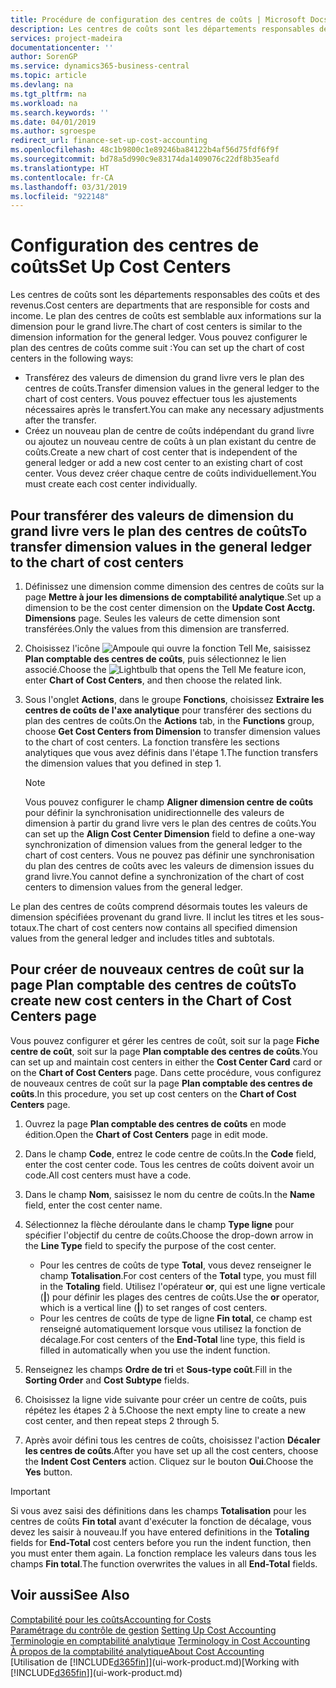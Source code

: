 ```yaml
---
title: Procédure de configuration des centres de coûts | Microsoft Docs
description: Les centres de coûts sont les départements responsables des coûts et des revenus. Le plan des centres de coûts est semblable aux informations sur la dimension pour le grand livre.
services: project-madeira
documentationcenter: ''
author: SorenGP
ms.service: dynamics365-business-central
ms.topic: article
ms.devlang: na
ms.tgt_pltfrm: na
ms.workload: na
ms.search.keywords: ''
ms.date: 04/01/2019
ms.author: sgroespe
redirect_url: finance-set-up-cost-accounting
ms.openlocfilehash: 48c1b9800c1e89246ba84122b4af56d75fdf6f9f
ms.sourcegitcommit: bd78a5d990c9e83174da1409076c22df8b35eafd
ms.translationtype: HT
ms.contentlocale: fr-CA
ms.lasthandoff: 03/31/2019
ms.locfileid: "922148"
---
```

# <a name="set-up-cost-centers"></a><span data-ttu-id="dc51f-104">Configuration des centres de coûts</span><span class="sxs-lookup"><span data-stu-id="dc51f-104">Set Up Cost Centers</span></span>
<span data-ttu-id="dc51f-105">Les centres de coûts sont les départements responsables des coûts et des revenus.</span><span class="sxs-lookup"><span data-stu-id="dc51f-105">Cost centers are departments that are responsible for costs and income.</span></span> <span data-ttu-id="dc51f-106">Le plan des centres de coûts est semblable aux informations sur la dimension pour le grand livre.</span><span class="sxs-lookup"><span data-stu-id="dc51f-106">The chart of cost centers is similar to the dimension information for the general ledger.</span></span> <span data-ttu-id="dc51f-107">Vous pouvez configurer le plan des centres de coûts comme suit :</span><span class="sxs-lookup"><span data-stu-id="dc51f-107">You can set up the chart of cost centers in the following ways:</span></span>  

-   <span data-ttu-id="dc51f-108">Transférez des valeurs de dimension du grand livre vers le plan des centres de coûts.</span><span class="sxs-lookup"><span data-stu-id="dc51f-108">Transfer dimension values in the general ledger to the chart of cost centers.</span></span> <span data-ttu-id="dc51f-109">Vous pouvez effectuer tous les ajustements nécessaires après le transfert.</span><span class="sxs-lookup"><span data-stu-id="dc51f-109">You can make any necessary adjustments after the transfer.</span></span>  
-   <span data-ttu-id="dc51f-110">Créez un nouveau plan de centre de coûts indépendant du grand livre ou ajoutez un nouveau centre de coûts à un plan existant du centre de coûts.</span><span class="sxs-lookup"><span data-stu-id="dc51f-110">Create a new chart of cost center that is independent of the general ledger or add a new cost center to an existing chart of cost center.</span></span> <span data-ttu-id="dc51f-111">Vous devez créer chaque centre de coûts individuellement.</span><span class="sxs-lookup"><span data-stu-id="dc51f-111">You must create each cost center individually.</span></span>  

## <a name="to-transfer-dimension-values-in-the-general-ledger-to-the-chart-of-cost-centers"></a><span data-ttu-id="dc51f-112">Pour transférer des valeurs de dimension du grand livre vers le plan des centres de coûts</span><span class="sxs-lookup"><span data-stu-id="dc51f-112">To transfer dimension values in the general ledger to the chart of cost centers</span></span>  
1.  <span data-ttu-id="dc51f-113">Définissez une dimension comme dimension des centres de coûts sur la page **Mettre à jour les dimensions de comptabilité analytique**.</span><span class="sxs-lookup"><span data-stu-id="dc51f-113">Set up a dimension to be the cost center dimension on the **Update Cost Acctg. Dimensions** page.</span></span> <span data-ttu-id="dc51f-114">Seules les valeurs de cette dimension sont transférées.</span><span class="sxs-lookup"><span data-stu-id="dc51f-114">Only the values from this dimension are transferred.</span></span>  
2.  <span data-ttu-id="dc51f-115">Choisissez l'icône ![Ampoule qui ouvre la fonction Tell Me](media/ui-search/search_small.png "Dites-moi ce que vous voulez faire"), saisissez **Plan comptable des centres de coûts**, puis sélectionnez le lien associé.</span><span class="sxs-lookup"><span data-stu-id="dc51f-115">Choose the ![Lightbulb that opens the Tell Me feature](media/ui-search/search_small.png "Tell me what you want to do") icon, enter **Chart of Cost Centers**, and then choose the related link.</span></span>  
3.  <span data-ttu-id="dc51f-116">Sous l'onglet **Actions**, dans le groupe **Fonctions**, choisissez **Extraire les centres de coûts de l'axe analytique** pour transférer des sections du plan des centres de coûts.</span><span class="sxs-lookup"><span data-stu-id="dc51f-116">On the **Actions** tab, in the **Functions** group, choose **Get Cost Centers from Dimension** to transfer dimension values to the chart of cost centers.</span></span> <span data-ttu-id="dc51f-117">La fonction transfère les sections analytiques que vous avez définis dans l'étape 1.</span><span class="sxs-lookup"><span data-stu-id="dc51f-117">The function transfers the dimension values that you defined in step 1.</span></span>  

    > [!NOTE]  
    >  <span data-ttu-id="dc51f-118">Vous pouvez configurer le champ **Aligner dimension centre de coûts** pour définir la synchronisation unidirectionnelle des valeurs de dimension à partir du grand livre vers le plan des centres de coûts.</span><span class="sxs-lookup"><span data-stu-id="dc51f-118">You can set up the **Align Cost Center Dimension**  field to define a one-way synchronization of dimension values from the general ledger to the chart of cost centers.</span></span> <span data-ttu-id="dc51f-119">Vous ne pouvez pas définir une synchronisation du plan des centres de coûts avec les valeurs de dimension issues du grand livre.</span><span class="sxs-lookup"><span data-stu-id="dc51f-119">You cannot define a synchronization of the chart of cost centers to dimension values from the general ledger.</span></span>  

<span data-ttu-id="dc51f-120">Le plan des centres de coûts comprend désormais toutes les valeurs de dimension spécifiées provenant du grand livre. Il inclut les titres et les sous-totaux.</span><span class="sxs-lookup"><span data-stu-id="dc51f-120">The chart of cost centers now contains all specified dimension values from the general ledger and includes titles and subtotals.</span></span>  

## <a name="to-create-new-cost-centers-in-the-chart-of-cost-centers-page"></a><span data-ttu-id="dc51f-121">Pour créer de nouveaux centres de coût sur la page Plan comptable des centres de coûts</span><span class="sxs-lookup"><span data-stu-id="dc51f-121">To create new cost centers in the Chart of Cost Centers page</span></span>  
<span data-ttu-id="dc51f-122">Vous pouvez configurer et gérer les centres de coût, soit sur la page **Fiche centre de coût**, soit sur la page **Plan comptable des centres de coûts**.</span><span class="sxs-lookup"><span data-stu-id="dc51f-122">You can set up and maintain cost centers in either the **Cost Center Card** card or on the **Chart of Cost Centers** page.</span></span> <span data-ttu-id="dc51f-123">Dans cette procédure, vous configurez de nouveaux centres de coût sur la page **Plan comptable des centres de coûts**.</span><span class="sxs-lookup"><span data-stu-id="dc51f-123">In this procedure, you set up cost centers on the **Chart of Cost Centers** page.</span></span>  

1. <span data-ttu-id="dc51f-124">Ouvrez la page **Plan comptable des centres de coûts** en mode édition.</span><span class="sxs-lookup"><span data-stu-id="dc51f-124">Open the **Chart of Cost Centers** page in edit mode.</span></span>  
2. <span data-ttu-id="dc51f-125">Dans le champ **Code**, entrez le code centre de coûts.</span><span class="sxs-lookup"><span data-stu-id="dc51f-125">In the **Code** field, enter the cost center code.</span></span> <span data-ttu-id="dc51f-126">Tous les centres de coûts doivent avoir un code.</span><span class="sxs-lookup"><span data-stu-id="dc51f-126">All cost centers must have a code.</span></span>  
3. <span data-ttu-id="dc51f-127">Dans le champ **Nom**, saisissez le nom du centre de coûts.</span><span class="sxs-lookup"><span data-stu-id="dc51f-127">In the **Name** field, enter the cost center name.</span></span>  
4. <span data-ttu-id="dc51f-128">Sélectionnez la flèche déroulante dans le champ **Type ligne** pour spécifier l'objectif du centre de coûts.</span><span class="sxs-lookup"><span data-stu-id="dc51f-128">Choose the drop-down arrow in the **Line Type** field to specify the purpose of the cost center.</span></span>  

    - <span data-ttu-id="dc51f-129">Pour les centres de coûts de type **Total**, vous devez renseigner le champ **Totalisation**.</span><span class="sxs-lookup"><span data-stu-id="dc51f-129">For cost centers of the **Total** type, you must fill in the **Totaling** field.</span></span> <span data-ttu-id="dc51f-130">Utilisez l'opérateur **or**, qui est une ligne verticale (**&#124;**) pour définir les plages des centres de coûts.</span><span class="sxs-lookup"><span data-stu-id="dc51f-130">Use the **or** operator, which is a vertical line (**&#124;**) to set ranges of cost centers.</span></span>  
    - <span data-ttu-id="dc51f-131">Pour les centres de coûts de type de ligne **Fin total**, ce champ est renseigné automatiquement lorsque vous utilisez la fonction de décalage.</span><span class="sxs-lookup"><span data-stu-id="dc51f-131">For cost centers of the **End-Total** line type, this field is filled in automatically when you use the indent function.</span></span>  
5.  <span data-ttu-id="dc51f-132">Renseignez les champs **Ordre de tri** et **Sous\-type coût**.</span><span class="sxs-lookup"><span data-stu-id="dc51f-132">Fill in the **Sorting Order** and **Cost Subtype** fields.</span></span>  
6.  <span data-ttu-id="dc51f-133">Choisissez la ligne vide suivante pour créer un centre de coûts, puis répétez les étapes 2 à 5.</span><span class="sxs-lookup"><span data-stu-id="dc51f-133">Choose the next empty line to create a new cost center, and then repeat steps 2 through 5.</span></span>  
7.  <span data-ttu-id="dc51f-134">Après avoir défini tous les centres de coûts, choisissez l'action **Décaler les centres de coûts**.</span><span class="sxs-lookup"><span data-stu-id="dc51f-134">After you have set up all the cost centers, choose the **Indent Cost Centers** action.</span></span> <span data-ttu-id="dc51f-135">Cliquez sur le bouton **Oui**.</span><span class="sxs-lookup"><span data-stu-id="dc51f-135">Choose the **Yes** button.</span></span>  

> [!IMPORTANT]  
>  <span data-ttu-id="dc51f-136">Si vous avez saisi des définitions dans les champs **Totalisation** pour les centres de coûts **Fin total** avant d'exécuter la fonction de décalage, vous devez les saisir à nouveau.</span><span class="sxs-lookup"><span data-stu-id="dc51f-136">If you have entered definitions in the **Totaling** fields for **End-Total** cost centers before you run the indent function, then you must enter them again.</span></span> <span data-ttu-id="dc51f-137">La fonction remplace les valeurs dans tous les champs **Fin total**.</span><span class="sxs-lookup"><span data-stu-id="dc51f-137">The function overwrites the values in all **End-Total** fields.</span></span>  

## <a name="see-also"></a><span data-ttu-id="dc51f-138">Voir aussi</span><span class="sxs-lookup"><span data-stu-id="dc51f-138">See Also</span></span>  
[<span data-ttu-id="dc51f-139">Comptabilité pour les coûts</span><span class="sxs-lookup"><span data-stu-id="dc51f-139">Accounting for Costs</span></span>](finance-manage-cost-accounting.md)  
<span data-ttu-id="dc51f-140">[Paramétrage du contrôle de gestion](finance-set-up-cost-accounting.md) </span><span class="sxs-lookup"><span data-stu-id="dc51f-140">[Setting Up Cost Accounting](finance-set-up-cost-accounting.md) </span></span>  
<span data-ttu-id="dc51f-141">[Terminologie en comptabilité analytique](finance-terminology-in-cost-accounting.md) </span><span class="sxs-lookup"><span data-stu-id="dc51f-141">[Terminology in Cost Accounting](finance-terminology-in-cost-accounting.md) </span></span>  
[<span data-ttu-id="dc51f-142">À propos de la comptabilité analytique</span><span class="sxs-lookup"><span data-stu-id="dc51f-142">About Cost Accounting</span></span>](finance-about-cost-accounting.md)  
<span data-ttu-id="dc51f-143">[Utilisation de [!INCLUDE[d365fin](includes/d365fin_md.md)]](ui-work-product.md)</span><span class="sxs-lookup"><span data-stu-id="dc51f-143">[Working with [!INCLUDE[d365fin](includes/d365fin_md.md)]](ui-work-product.md)</span></span>

